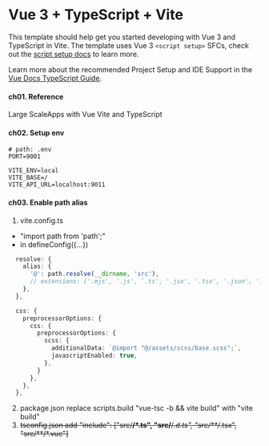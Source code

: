 # Vue 3 + TypeScript + Vite

This template should help get you started developing with Vue 3 and TypeScript in Vite. The template uses Vue 3 `<script setup>` SFCs, check out the [script setup docs](https://v3.vuejs.org/api/sfc-script-setup.html#sfc-script-setup) to learn more.

Learn more about the recommended Project Setup and IDE Support in the [Vue Docs TypeScript Guide](https://vuejs.org/guide/typescript/overview.html#project-setup).


#### ch01. Reference
Large ScaleApps with Vue Vite and TypeScript

#### ch02. Setup env
```
# path: .env
PORT=9001

VITE_ENV=local
VITE_BASE=/
VITE_API_URL=localhost:9011
```

#### ch03. Enable path alias
1. vite.config.ts
- "import path from 'path';"
- in defineConfig({...})
```ts
  resolve: {
    alias: {
      '@': path.resolve(__dirname, 'src'),
      // extensions: ['.mjs', '.js', '.ts', '.jsx', '.tsx', '.json', '.vue'],
    },
  },

  css: {
    preprocessorOptions: {
      css: {
        preprocessorOptions: {
          scss: {
            additionalData: `@import "@/assets/scss/base.scss";`,
            javascriptEnabled: true,
          },
        }
      },
    },
  },
```
2. package.json replace scripts.build "vue-tsc -b && vite build" with "vite build"
3. ~~tsconfig.json add "include": ["src/**/*.ts", "src/**/*.d.ts", "src/**/*.tsx", "src/**/*.vue"]~~
